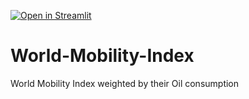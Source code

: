 [![Open in Streamlit](https://static.streamlit.io/badges/streamlit_badge_black_white.svg)](https://share.streamlit.io/harish5p/world-mobility-index/main/app.py)
# World-Mobility-Index
World Mobility Index weighted by their Oil consumption
